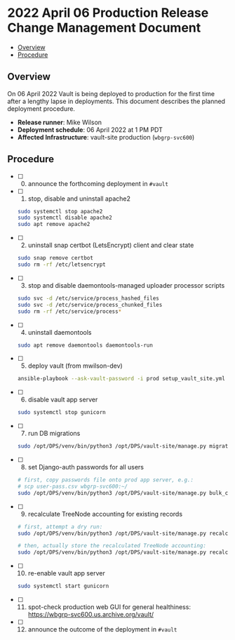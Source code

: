# 2022 April 06 Production Release Change Management Document

<!-- toc -->

- [Overview](#overview)
- [Procedure](#procedure)

<!-- tocstop -->

## Overview

On 06 April 2022 Vault is being deployed to production for the first time after
a lengthy lapse in deployments. This document describes the planned deployment
procedure.

* **Release runner**: Mike Wilson
* **Deployment schedule**: 06 April 2022 at 1 PM PDT
* **Affected Infrastructure**: vault-site production (`wbgrp-svc600`)

## Procedure

- [ ] 0. announce the forthcoming deployment in `#vault`
- [ ] 1. stop, disable and uninstall apache2
  ```sh
  sudo systemctl stop apache2
  sudo systemctl disable apache2
  sudo apt remove apache2
  ```
- [ ] 2. uninstall snap certbot (LetsEncrypt) client and clear state
  ```sh
  sudo snap remove certbot
  sudo rm -rf /etc/letsencrypt
  ```
- [ ] 3. stop and disable daemontools-managed uploader processor scripts
  ```sh
  sudo svc -d /etc/service/process_hashed_files
  sudo svc -d /etc/service/process_chunked_files
  sudo rm -rf /etc/service/process*
  ```
- [ ] 4. uninstall daemontools
  ```sh
  sudo apt remove daemontools daemontools-run
  ```
- [ ] 5. deploy vault (from mwilson-dev)
  ```sh
  ansible-playbook --ask-vault-password -i prod setup_vault_site.yml --extra-vars git_ref=master
  ```
- [ ] 6. disable vault app server
  ```sh
  sudo systemctl stop gunicorn
  ```
- [ ] 7. run DB migrations
  ```sh
  sudo /opt/DPS/venv/bin/python3 /opt/DPS/vault-site/manage.py migrate
  ```
- [ ] 8. set Django-auth passwords for all users
  ```sh
  # first, copy passwords file onto prod app server, e.g.:
  # scp user-pass.csv wbgrp-svc600:~/
  sudo /opt/DPS/venv/bin/python3 /opt/DPS/vault-site/manage.py bulk_change_passwords <user-pass-csv>
  ```
- [ ] 9. recalculate TreeNode accounting for existing records
  ```sh
  # first, attempt a dry run:
  sudo /opt/DPS/venv/bin/python3 /opt/DPS/vault-site/manage.py recalculate_treenode_accounting

  # then, actually store the recalculated TreeNode accounting:
  sudo /opt/DPS/venv/bin/python3 /opt/DPS/vault-site/manage.py recalculate_treenode_accounting --no-dry-run
  ```
- [ ] 10. re-enable vault app server
  ```sh
  sudo systemctl start gunicorn
  ```
- [ ] 11. spot-check production web GUI for general healthiness:
  https://wbgrp-svc600.us.archive.org/vault/
- [ ] 12. announce the outcome of the deployment in `#vault`
